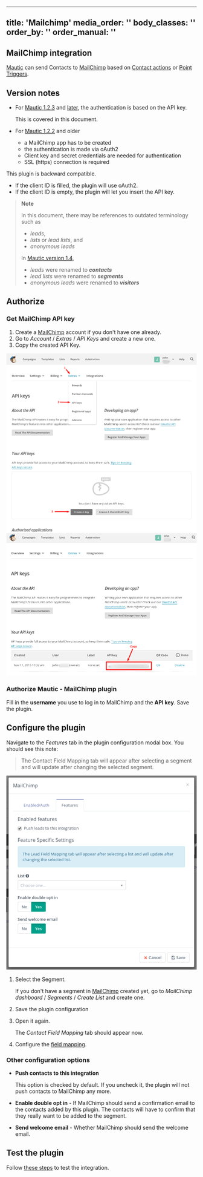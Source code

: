 ---
title: 'Mailchimp'
media_order: ''
body_classes: ''
order_by: ''
order_manual: ''
----------------------

## MailChimp integration

[Mautic] can send Contacts to [MailChimp] based on [Contact actions][testing] or [Point Triggers][points].

## Version notes

- For [Mautic 1.2.3][release-1.2.3] and [later][release-latest], the authentication is based on the API key.

  This is covered in this document.

- For [Mautic 1.2.2][release-1.2.2] and older
  - a MailChimp app has to be created
  - the authentication is made via oAuth2
  - Client key and secret credentials are needed for authentication
  - SSL (https) connection is required

This plugin is backward compatible.

- If the client ID is filled, the plugin will use oAuth2.
- If the client ID is empty, the plugin will let you insert the API key.

> **Note**
>
> In this document, there may be references to outdated terminology such as
>
> - _leads_,
> - _lists_ or _lead lists_, and
> - _anonymous leads_
>
> In [Mautic version 1.4][release-1.4.0],
>
> - _leads_ were renamed to _**contacts**_
> - _lead lists_ were renamed to _**segments**_
> - _anonymous leads_ were renamed to _**visitors**_

[release-1.4.0]: <https://github.com/mautic/mautic/releases/tag/1.4.0>

## Authorize

### Get MailChimp API key

1. Create a [MailChimp] account if you don't have one already.
2. Go to *Account* / *Extras* / *API Keys* and create a new one.
3. Copy the created API Key.

![MailChimp - create a API Key](plugins-mailchimp-create-api-key.png "MailChimp - create a API Key")
![MailChimp - copy the API Key](plugins-mailchimp-copy-api-key.png "MailChimp - copy the API Key")

### Authorize Mautic - MailChimp plugin

Fill in the **username** you use to log in to MailChimp and the **API key**. Save the plugin.

## Configure the plugin

Navigate to the *Features* tab in the plugin configuration modal box. You should see this note:

> The Contact Field Mapping tab will appear after selecting a segment and will update after changing the selected segment.

![MailChimp Plugin configuration](plugins-mailchimp-configure.png "MailChimp Plugin configuration")

1. Select the Segment.

   If you don't have a segment in [MailChimp] created yet, go to *MailChimp dashboard* / *Segments* / *Create List* and create one.

1. Save the plugin configuration
1. Open it again.

   The *Contact Field Mapping* tab should appear now.

1. Configure the [field mapping].

### Other configuration options

- **Push contacts to this integration**

   This option is checked by default. If you uncheck it, the plugin will not push contacts to MailChimp any more.

- **Enable double opt in** - If MailChimp should send a confirmation email to the contacts added by this plugin. The contacts will have to confirm that they really want to be added to the segment.
- **Send welcome email** - Whether MailChimp should send the welcome email.

## Test the plugin

Follow [these steps][testing] to test the integration.

[mautic]: <https://mautic.org>
[Mautic]: <https://mautic.org>
[MailChimp]: <https://mailchimp.com>

[field mapping]: <field_mapping.html>
[testing]: <integration_test.html>
[points]: <./../points>

[release-latest]: <https://github.com/mautic/mautic/releases/latest>
[release-1.2.3]: <https://github.com/mautic/mautic/releases/tag/1.2.3>
[release-1.2.2]: <https://github.com/mautic/mautic/releases/tag/1.2.2>
